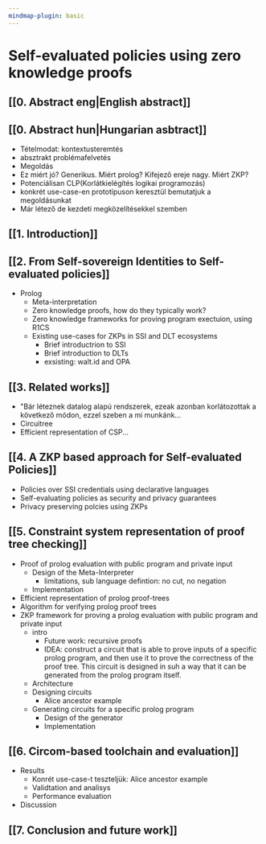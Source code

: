 ```yaml
---
mindmap-plugin: basic
---
```


# Self-evaluated policies using zero knowledge proofs

## [[0. Abstract eng|English abstract]]

## [[0. Abstract hun|Hungarian asbtract]]
- Tételmodat: kontextusteremtés
- absztrakt problémafelvetés
- Megoldás
- Ez miért jó? Generikus. Miért prolog? Kifejező ereje nagy. Miért ZKP?
- Potenciálisan CLP(Korlátkielégítés logikai programozás)
- konkrét use-case-en prototípuson keresztül bemutatjuk a megoldásunkat
- Már létező de kezdeti megközelítésekkel szemben

## [[1. Introduction]]

## [[2. From Self-sovereign Identities to Self-evaluated policies]]
- Prolog
	- Meta-interpretation
	- Zero knowledge proofs, how do they typically work?
	- Zero knowledge frameworks for proving program exectuion, using R1CS
	- Existing use-cases for ZKPs in SSI and DLT ecosystems
		- Brief introductrion to SSI
		- Brief introduction to DLTs
		- exsisting: walt.id and OPA

## [[3. Related works]]
- "Bár léteznek datalog alapú rendszerek, ezeak azonban korlátozottak a következő módon, ezzel szeben a mi munkánk...
- Circuitree
- Efficient representation of CSP...

## [[4. A ZKP based approach for Self-evaluated Policies]]
- Policies over SSI credentials using declarative languages
- Self-evaluating policies as security and privacy guarantees
- Privacy preserving polcies using ZKPs

## [[5. Constraint system representation of proof tree checking]]
- Proof of prolog evaluation with public program and private input
	- Design of the Meta-Interpreter
		- limitations, sub language defintion: no cut, no negation
	- Implementation
- Efficient representation of prolog proof-trees
- Algorithm for verifying prolog proof trees
- ZKP framework for proving a prolog evaluation with public program and private input
	- intro
		- Future work: recursive proofs
		- IDEA: construct a circuit that is able to prove inputs of a specific prolog program, and then use it to prove the correctness of the proof tree. This circuit is designed in suh a way that it can be generated from the prolog program itself.
	- Architecture
	- Designing circuits
		- Alice ancestor example
	- Generating circuits for a specific prolog program
		- Design of the generator
		- Implementation

## [[6. Circom-based toolchain and evaluation]]
- Results
	- Konrét use-case-t teszteljük: Alice ancestor example
	- Validtation and analisys
	- Performance evaluation
- Discussion

## [[7. Conclusion and future work]]